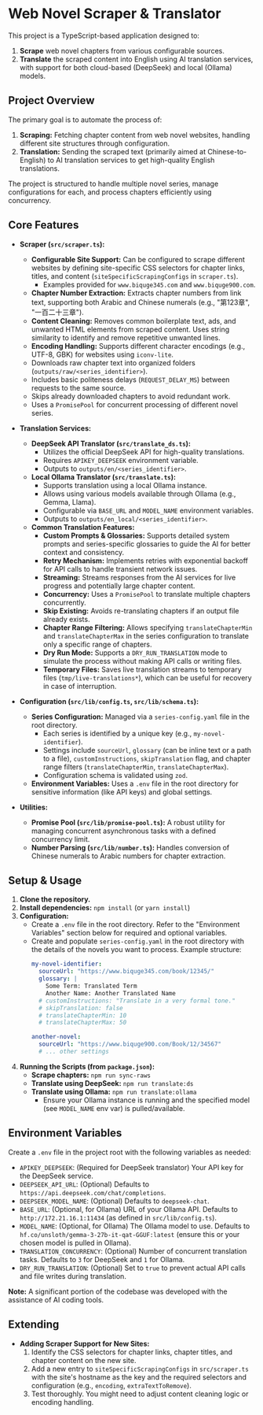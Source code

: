 # Web Novel Scraper & Translator

This project is a TypeScript-based application designed to:
1.  **Scrape** web novel chapters from various configurable sources.
2.  **Translate** the scraped content into English using AI translation services, with support for both cloud-based (DeepSeek) and local (Ollama) models.

## Project Overview

The primary goal is to automate the process of:
1.  **Scraping:** Fetching chapter content from web novel websites, handling different site structures through configuration.
2.  **Translation:** Sending the scraped text (primarily aimed at Chinese-to-English) to AI translation services to get high-quality English translations.

The project is structured to handle multiple novel series, manage configurations for each, and process chapters efficiently using concurrency.

## Core Features

*   **Scraper (`src/scraper.ts`):**
    *   **Configurable Site Support:** Can be configured to scrape different websites by defining site-specific CSS selectors for chapter links, titles, and content (`siteSpecificScrapingConfigs` in `scraper.ts`).
        *   Examples provided for `www.biquge345.com` and `www.biquge900.com`.
    *   **Chapter Number Extraction:** Extracts chapter numbers from link text, supporting both Arabic and Chinese numerals (e.g., "第123章", "一百二十三章").
    *   **Content Cleaning:** Removes common boilerplate text, ads, and unwanted HTML elements from scraped content. Uses string similarity to identify and remove repetitive unwanted lines.
    *   **Encoding Handling:** Supports different character encodings (e.g., UTF-8, GBK) for websites using `iconv-lite`.
    *   Downloads raw chapter text into organized folders (`outputs/raw/<series_identifier>`).
    *   Includes basic politeness delays (`REQUEST_DELAY_MS`) between requests to the same source.
    *   Skips already downloaded chapters to avoid redundant work.
    *   Uses a `PromisePool` for concurrent processing of different novel series.

*   **Translation Services:**
    *   **DeepSeek API Translator (`src/translate_ds.ts`):**
        *   Utilizes the official DeepSeek API for high-quality translations.
        *   Requires `APIKEY_DEEPSEEK` environment variable.
        *   Outputs to `outputs/en/<series_identifier>`.
    *   **Local Ollama Translator (`src/translate.ts`):**
        *   Supports translation using a local Ollama instance.
        *   Allows using various models available through Ollama (e.g., Gemma, Llama).
        *   Configurable via `BASE_URL` and `MODEL_NAME` environment variables.
        *   Outputs to `outputs/en_local/<series_identifier>`.
    *   **Common Translation Features:**
        *   **Custom Prompts & Glossaries:** Supports detailed system prompts and series-specific glossaries to guide the AI for better context and consistency.
        *   **Retry Mechanism:** Implements retries with exponential backoff for API calls to handle transient network issues.
        *   **Streaming:** Streams responses from the AI services for live progress and potentially large chapter content.
        *   **Concurrency:** Uses a `PromisePool` to translate multiple chapters concurrently.
        *   **Skip Existing:** Avoids re-translating chapters if an output file already exists.
        *   **Chapter Range Filtering:** Allows specifying `translateChapterMin` and `translateChapterMax` in the series configuration to translate only a specific range of chapters.
        *   **Dry Run Mode:** Supports a `DRY_RUN_TRANSLATION` mode to simulate the process without making API calls or writing files.
        *   **Temporary Files:** Saves live translation streams to temporary files (`tmp/live-translations*`), which can be useful for recovery in case of interruption.

*   **Configuration (`src/lib/config.ts`, `src/lib/schema.ts`):**
    *   **Series Configuration:** Managed via a `series-config.yaml` file in the root directory.
        *   Each series is identified by a unique key (e.g., `my-novel-identifier`).
        *   Settings include `sourceUrl`, `glossary` (can be inline text or a path to a file), `customInstructions`, `skipTranslation` flag, and chapter range filters (`translateChapterMin`, `translateChapterMax`).
        *   Configuration schema is validated using `zod`.
    *   **Environment Variables:** Uses a `.env` file in the root directory for sensitive information (like API keys) and global settings.

*   **Utilities:**
    *   **Promise Pool (`src/lib/promise-pool.ts`):** A robust utility for managing concurrent asynchronous tasks with a defined concurrency limit.
    *   **Number Parsing (`src/lib/number.ts`):** Handles conversion of Chinese numerals to Arabic numbers for chapter extraction.

## Setup & Usage

1.  **Clone the repository.**
2.  **Install dependencies:** `npm install` (or `yarn install`)
3.  **Configuration:**
    *   Create a `.env` file in the root directory. Refer to the "Environment Variables" section below for required and optional variables.
    *   Create and populate `series-config.yaml` in the root directory with the details of the novels you want to process. Example structure:
        ```yaml
        my-novel-identifier:
          sourceUrl: "https://www.biquge345.com/book/12345/"
          glossary: |
            Some Term: Translated Term
            Another Name: Another Translated Name
          # customInstructions: "Translate in a very formal tone."
          # skipTranslation: false
          # translateChapterMin: 10
          # translateChapterMax: 50
        
        another-novel:
          sourceUrl: "https://www.biquge900.com/Book/12/34567"
          # ... other settings
        ```
4.  **Running the Scripts (from `package.json`):**
    *   **Scrape chapters:** `npm run sync-raws`
    *   **Translate using DeepSeek:** `npm run translate:ds`
    *   **Translate using Ollama:** `npm run translate:ollama`
        *   Ensure your Ollama instance is running and the specified model (see `MODEL_NAME` env var) is pulled/available.

## Environment Variables

Create a `.env` file in the project root with the following variables as needed:

*   `APIKEY_DEEPSEEK`: (Required for DeepSeek translator) Your API key for the DeepSeek service.
*   `DEEPSEEK_API_URL`: (Optional) Defaults to `https://api.deepseek.com/chat/completions`.
*   `DEEPSEEK_MODEL_NAME`: (Optional) Defaults to `deepseek-chat`.
*   `BASE_URL`: (Optional, for Ollama) URL of your Ollama API. Defaults to `http://172.21.16.1:11434` (as defined in `src/lib/config.ts`).
*   `MODEL_NAME`: (Optional, for Ollama) The Ollama model to use. Defaults to `hf.co/unsloth/gemma-3-27b-it-qat-GGUF:latest` (ensure this or your chosen model is pulled in Ollama).
*   `TRANSLATION_CONCURRENCY`: (Optional) Number of concurrent translation tasks. Defaults to `3` for DeepSeek and `1` for Ollama.
*   `DRY_RUN_TRANSLATION`: (Optional) Set to `true` to prevent actual API calls and file writes during translation.

**Note:** A significant portion of the codebase was developed with the assistance of AI coding tools.

## Extending

*   **Adding Scraper Support for New Sites:**
    1.  Identify the CSS selectors for chapter links, chapter titles, and chapter content on the new site.
    2.  Add a new entry to `siteSpecificScrapingConfigs` in `src/scraper.ts` with the site's hostname as the key and the required selectors and configuration (e.g., `encoding`, `extraTextToRemove`).
    3.  Test thoroughly. You might need to adjust content cleaning logic or encoding handling.